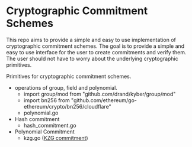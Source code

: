 # Cryptographic Commitment Schemes

This repo aims to provide a simple and easy to use implementation of cryptographic commitment schemes. The goal is to provide a simple and easy to use interface for the user to create commitments and verify them. The user should not have to worry about the underlying cryptographic primitives.

Primitives for cryptographic commitment schemes.
- operations of group, field and polynomial.
  - import group/mod from "github.com/drand/kyber/group/mod"
  - import bn256 from "github.com/ethereum/go-ethereum/crypto/bn256/cloudflare"
  - polynomial.go 
- Hash commitment
  - hash_commitment.go
- Polynomial Commitment
  - kzg.go ([KZG commitment](https://cacr.uwaterloo.ca/techreports/2010/cacr2010-10.pdf))